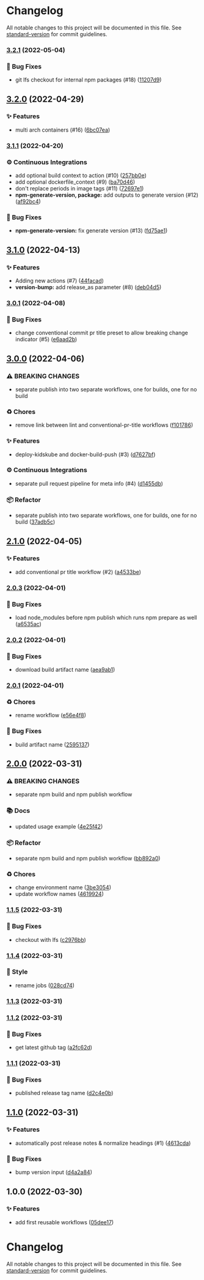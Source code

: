 # Changelog

All notable changes to this project will be documented in this file. See [standard-version](https://github.com/conventional-changelog/standard-version) for commit guidelines.

### [3.2.1](https://github.com/KL-Engineering/github-action-workflows/branches/compare/v3.2.1%0Dv3.2.0) (2022-05-04)


### 🐛 Bug Fixes

* git lfs checkout for internal npm packages (#18) ([11207d9](https://github.com/KL-Engineering/github-action-workflows/commits/11207d944a8e5d06d7bd51d13cdd716acf2de0bb))

## [3.2.0](https://github.com/KL-Engineering/github-action-workflows/branches/compare/v3.2.0%0Dv3.1.1) (2022-04-29)


### ✨ Features

* multi arch containers (#16) ([6bc07ea](https://github.com/KL-Engineering/github-action-workflows/commits/6bc07ea0fbe8b691ca69533f42280b659061251b))

### [3.1.1](https://github.com/KL-Engineering/github-action-workflows/branches/compare/v3.1.1%0Dv3.1.0) (2022-04-20)


### ⚙️ Continuous Integrations

* add optional build context to action (#10) ([257bb0e](https://github.com/KL-Engineering/github-action-workflows/commits/257bb0e28fbe6163c9c7e333471aa571bd226bf0))
* add optional dockerfile_context (#9) ([ba70d46](https://github.com/KL-Engineering/github-action-workflows/commits/ba70d467ab03c339edc93ca849837b6a860981fe))
* don't replace periods in image tags (#11) ([72697e1](https://github.com/KL-Engineering/github-action-workflows/commits/72697e1014be51b7e1879f115eb1db31817baa70))
* **npm-generate-version, package:** add outputs to generate version (#12) ([af92bc4](https://github.com/KL-Engineering/github-action-workflows/commits/af92bc4dae9521b06053761eefba78151c529f2a))


### 🐛 Bug Fixes

* **npm-generate-version:** fix generate version (#13) ([fd75ae1](https://github.com/KL-Engineering/github-action-workflows/commits/fd75ae138cbb40d666d49b091ec2a4220a0ebeb3))

## [3.1.0](https://github.com/KL-Engineering/github-action-workflows/branches/compare/v3.1.0%0Dv3.0.1) (2022-04-13)


### ✨ Features

* Adding new actions (#7) ([44facad](https://github.com/KL-Engineering/github-action-workflows/commits/44facad37173b9cc3f13b5ebdb562307577f5d18))
* **version-bump:** add release_as parameter (#8) ([deb04d5](https://github.com/KL-Engineering/github-action-workflows/commits/deb04d5abaf4aaa5fbc72d3e06ee345c9e693df7))

### [3.0.1](https://github.com/KL-Engineering/github-action-workflows/branches/compare/v3.0.1%0Dv3.0.0) (2022-04-08)


### 🐛 Bug Fixes

* change conventional commit pr title preset to allow breaking change indicator (#5) ([e6aad2b](https://github.com/KL-Engineering/github-action-workflows/commits/e6aad2bcb1956551522e294540c8230826db2c9a))

## [3.0.0](https://github.com/KL-Engineering/github-action-workflows/branches/compare/v3.0.0%0Dv2.1.0) (2022-04-06)


### ⚠ BREAKING CHANGES

* separate publish into two separate workflows, one for builds, one for no build

### ♻️ Chores

* remove link between lint and conventional-pr-title workflows ([f101786](https://github.com/KL-Engineering/github-action-workflows/commits/f101786e58a6502aa3e9497e5c58ece47251e515))


### ✨ Features

* deploy-kidskube and docker-build-push (#3) ([d7627bf](https://github.com/KL-Engineering/github-action-workflows/commits/d7627bfc846394fb145167fb5cbca14c32855d4c))


### ⚙️ Continuous Integrations

* separate pull request pipeline for meta info (#4) ([d1455db](https://github.com/KL-Engineering/github-action-workflows/commits/d1455dbd0abaa8420746a551406589335b492246))


### 📦 Refactor

* separate publish into two separate workflows, one for builds, one for no build ([37adb5c](https://github.com/KL-Engineering/github-action-workflows/commits/37adb5ca092f5831f703610b125d8cd7d8c2566a))

## [2.1.0](https://github.com/KL-Engineering/github-action-workflows/branches/compare/v2.1.0%0Dv2.0.3) (2022-04-05)


### ✨ Features

* add conventional pr title workflow (#2) ([a4533be](https://github.com/KL-Engineering/github-action-workflows/commits/a4533beb2a1b4f84b4509fdabc60c66e7d5b8e6b))

### [2.0.3](https://github.com/KL-Engineering/github-action-workflows/branches/compare/v2.0.3%0Dv2.0.2) (2022-04-01)


### 🐛 Bug Fixes

* load node_modules before npm publish which runs npm prepare as well ([a6535ac](https://github.com/KL-Engineering/github-action-workflows/commits/a6535ac497bd64c36c3d1fef009e5c468f863b11))

### [2.0.2](https://github.com/KL-Engineering/github-action-workflows/branches/compare/v2.0.2%0Dv2.0.1) (2022-04-01)


### 🐛 Bug Fixes

* download build artifact name ([aea9ab1](https://github.com/KL-Engineering/github-action-workflows/commits/aea9ab122e34bb61327e3fa3789eaaaa25deaacf))

### [2.0.1](https://github.com/KL-Engineering/github-action-workflows/branches/compare/v2.0.1%0Dv2.0.0) (2022-04-01)


### ♻️ Chores

* rename workflow ([e56e4f8](https://github.com/KL-Engineering/github-action-workflows/commits/e56e4f8239369591254d4bc4f783e879399680c2))


### 🐛 Bug Fixes

* build artifact name ([2595137](https://github.com/KL-Engineering/github-action-workflows/commits/2595137116d9002a8e0f4ef8d11173088a7b9111))

## [2.0.0](https://github.com/KL-Engineering/github-action-workflows/branches/compare/v2.0.0%0Dv1.1.5) (2022-03-31)


### ⚠ BREAKING CHANGES

* separate npm build and npm publish workflow

### 📚 Docs

* updated usage example ([4e25f42](https://github.com/KL-Engineering/github-action-workflows/commits/4e25f427312e18f44727ec26850483676d59d70b))


### 📦 Refactor

* separate npm build and npm publish workflow ([bb892a0](https://github.com/KL-Engineering/github-action-workflows/commits/bb892a02bc38763b462ea13c46f537e9cf3c88f3))


### ♻️ Chores

* change environment name ([3be3054](https://github.com/KL-Engineering/github-action-workflows/commits/3be3054c7890963a2e8be3fc372f5cc9018f42ca))
* update workflow names ([4619924](https://github.com/KL-Engineering/github-action-workflows/commits/46199240da6efb2e097ceda7b7c47398623455e0))

### [1.1.5](https://github.com/KL-Engineering/github-action-workflows/branches/compare/v1.1.5%0Dv1.1.4) (2022-03-31)


### 🐛 Bug Fixes

* checkout with lfs ([c2976bb](https://github.com/KL-Engineering/github-action-workflows/commits/c2976bb1b5b70e072987fb64b65ed814fa6c1652))

### [1.1.4](https://github.com/KL-Engineering/github-action-workflows/branches/compare/v1.1.4%0Dv1.1.3) (2022-03-31)


### 💎 Style

* rename jobs ([028cd74](https://github.com/KL-Engineering/github-action-workflows/commits/028cd741f7e2a95ea782f2757eef62ab2f1bfcad))

### [1.1.3](https://github.com/KL-Engineering/github-action-workflows/branches/compare/v1.1.3%0Dv1.1.2) (2022-03-31)

### [1.1.2](https://github.com/KL-Engineering/github-action-workflows/branches/compare/v1.1.2%0Dv1.1.1) (2022-03-31)


### 🐛 Bug Fixes

* get latest github tag ([a2fc62d](https://github.com/KL-Engineering/github-action-workflows/commits/a2fc62d577886f290b78c4650873111b28191e2f))

### [1.1.1](https://github.com/KL-Engineering/github-action-workflows/branches/compare/v1.1.1%0Dv1.1.0) (2022-03-31)


### 🐛 Bug Fixes

* published release tag name ([d2c4e0b](https://github.com/KL-Engineering/github-action-workflows/commits/d2c4e0bbbd298952141618450c6d68b3e21894a8))

## [1.1.0](https://github.com/KL-Engineering/github-action-workflows/branches/compare/v1.1.0%0Dv1.0.0) (2022-03-31)


### ✨ Features

* automatically post release notes & normalize headings (#1) ([4613cda](https://github.com/KL-Engineering/github-action-workflows/commits/4613cda40e717d35557b4c0bfcd9e0b632fbdcef))


### 🐛 Bug Fixes

* bump version input ([d4a2a84](https://github.com/KL-Engineering/github-action-workflows/commits/d4a2a846b7894b264f34e31031e8814d4342a020))

## 1.0.0 (2022-03-30)


### ✨ Features

* add first reusable workflows ([05dee17](https://github.com/KL-Engineering/github-action-workflows/commits/05dee17313ee0436a8e3ae2041ba8d620fc515da))

# Changelog

All notable changes to this project will be documented in this file. See [standard-version](https://github.com/conventional-changelog/standard-version) for commit guidelines.
